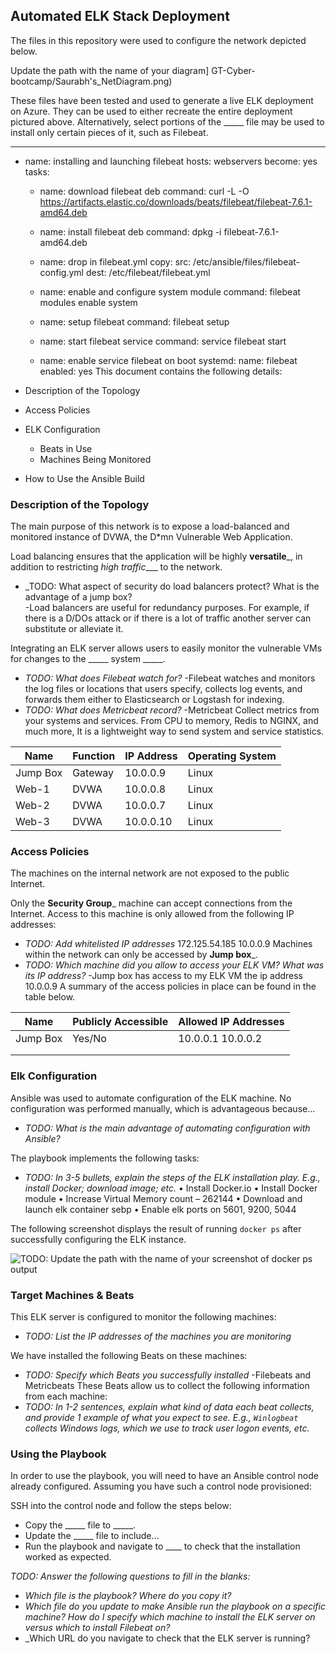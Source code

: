 ## Automated ELK Stack Deployment

The files in this repository were used to configure the network depicted below.

Update the path with the name of your diagram] 
GT-Cyber-bootcamp/Saurabh's_NetDiagram.png)

These files have been tested and used to generate a live ELK deployment on Azure. They can be used to either recreate the entire deployment pictured above. Alternatively, select portions of the _____ file may be used to install only certain pieces of it, such as Filebeat.

---
  - name: installing and launching filebeat
    hosts: webservers
    become: yes
    tasks:

    - name: download filebeat deb
      command: curl -L -O https://artifacts.elastic.co/downloads/beats/filebeat/filebeat-7.6.1-amd64.deb

    - name: install filebeat deb
      command: dpkg -i filebeat-7.6.1-amd64.deb

    - name: drop in filebeat.yml
      copy:
        src: /etc/ansible/files/filebeat-config.yml
        dest: /etc/filebeat/filebeat.yml

    - name: enable and configure system module
      command: filebeat modules enable system

    - name: setup filebeat
      command: filebeat setup

    - name: start filebeat service
      command: service filebeat start

    - name: enable service filebeat on boot
      systemd:
        name: filebeat
        enabled: yes
This document contains the following details:
- Description of the Topology
- Access Policies
- ELK Configuration
  - Beats in Use
  - Machines Being Monitored
- How to Use the Ansible Build


### Description of the Topology

The main purpose of this network is to expose a load-balanced and monitored instance of DVWA, the D*mn Vulnerable Web Application.

Load balancing ensures that the application will be highly __versatile___, in addition to restricting _high traffic____ to the network.
- _TODO: What aspect of security do load balancers protect? What is the advantage of a jump box?  
-Load balancers are useful for redundancy purposes. For example, if there is a D/DOs attack or if there is a lot of traffic another server can substitute or alleviate it.

Integrating an ELK server allows users to easily monitor the vulnerable VMs for changes to the _____ system _____.
- _TODO: What does Filebeat watch for?_ 
-Filebeat watches and monitors the log files or locations that users specify, collects log events, and forwards them either to Elasticsearch or Logstash for indexing.
- _TODO: What does Metricbeat record?_ 
-Metricbeat Collect metrics from your systems and services. From CPU to memory, Redis to NGINX, and much more, It is a lightweight way to send system and service statistics.


| Name     | Function | IP Address | Operating System |
|----------|----------|------------|------------------|
| Jump Box | Gateway  | 10.0.0.9   | Linux            |
| Web-1    |  DVWA    | 10.0.0.8   | Linux            |
| Web-2    |  DVWA    | 10.0.0.7   | Linux            |
| Web-3    |  DVWA    | 10.0.0.10  | Linux            |

### Access Policies

The machines on the internal network are not exposed to the public Internet. 

Only the __Security Group___ machine can accept connections from the Internet. Access to this machine is only allowed from the following IP addresses:
- _TODO: Add whitelisted IP addresses_
	172.125.54.185
	10.0.0.9
Machines within the network can only be accessed by __Jump box___.
- _TODO: Which machine did you allow to access your ELK VM? What was its IP address?_
	-Jump box has access to my ELK VM the ip address 10.0.0.9
A summary of the access policies in place can be found in the table below.

| Name     | Publicly Accessible | Allowed IP Addresses |
|----------|---------------------|----------------------|
| Jump Box | Yes/No              | 10.0.0.1 10.0.0.2    |
|          |                     |                      |
|          |                     |                      |

### Elk Configuration

Ansible was used to automate configuration of the ELK machine. No configuration was performed manually, which is advantageous because...
- _TODO: What is the main advantage of automating configuration with Ansible?_

The playbook implements the following tasks:
- _TODO: In 3-5 bullets, explain the steps of the ELK installation play. E.g., install Docker; download image; etc._
•	Install Docker.io
•	Install Docker module
•	Increase Virtual Memory count – 262144
•	Download and launch elk container sebp
•	Enable elk ports on 5601, 9200, 5044

The following screenshot displays the result of running `docker ps` after successfully configuring the ELK instance.

![TODO: Update the path with the name of your screenshot of docker ps output](Images/docker_ps_output.png)

### Target Machines & Beats
This ELK server is configured to monitor the following machines:
- _TODO: List the IP addresses of the machines you are monitoring_

We have installed the following Beats on these machines:
- _TODO: Specify which Beats you successfully installed_
	-Filebeats and Metricbeats
These Beats allow us to collect the following information from each machine:
- _TODO: In 1-2 sentences, explain what kind of data each beat collects, and provide 1 example of what you expect to see. E.g., `Winlogbeat` collects Windows logs, which we use to track user logon events, etc._

### Using the Playbook
In order to use the playbook, you will need to have an Ansible control node already configured. Assuming you have such a control node provisioned: 

SSH into the control node and follow the steps below:
- Copy the _____ file to _____.
- Update the _____ file to include...
- Run the playbook and navigate to ____ to check that the installation worked as expected.

_TODO: Answer the following questions to fill in the blanks:_
- _Which file is the playbook? Where do you copy it?_
- _Which file do you update to make Ansible run the playbook on a specific machine? How do I specify which machine to install the ELK server on versus which to install Filebeat on?_
- _Which URL do you navigate to check that the ELK server is running?

